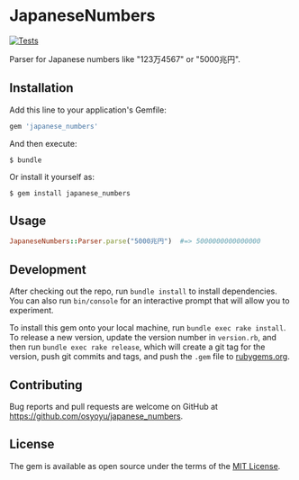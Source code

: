 # JapaneseNumbers

[![Tests](https://github.com/osyoyu/ruby-japanese_numbers/actions/workflows/minitest.yml/badge.svg)](https://github.com/osyoyu/ruby-japanese_numbers/actions/workflows/minitest.yml)

Parser for Japanese numbers like "123万4567" or "5000兆円".

## Installation

Add this line to your application's Gemfile:

```ruby
gem 'japanese_numbers'
```

And then execute:

    $ bundle

Or install it yourself as:

    $ gem install japanese_numbers

## Usage

```ruby
JapaneseNumbers::Parser.parse("5000兆円")  #=> 5000000000000000
```

## Development

After checking out the repo, run `bundle install` to install dependencies. You can also run `bin/console` for an interactive prompt that will allow you to experiment.

To install this gem onto your local machine, run `bundle exec rake install`. To release a new version, update the version number in `version.rb`, and then run `bundle exec rake release`, which will create a git tag for the version, push git commits and tags, and push the `.gem` file to [rubygems.org](https://rubygems.org).

## Contributing

Bug reports and pull requests are welcome on GitHub at https://github.com/osyoyu/japanese_numbers.

## License

The gem is available as open source under the terms of the [MIT License](https://opensource.org/licenses/MIT).
